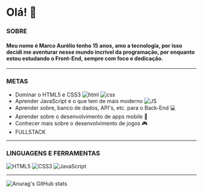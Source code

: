 # Olá! 👋

### SOBRE
#### Meu nome é Marco Aurélio tenho 15 anos, amo a tecnologia, por isso decidi me aventurar nesse mundo incrível da programação, por enquanto estou estudando o Front-End, sempre com foco e dedicação.
---
### METAS

- Dominar o HTML5 e CSS3 ![html](https://imagehost7.online-image-editor.com/oie_upload/images/15231027XvP22JVO/161954UAWLhaKA.png) ![css](https://imagehost7.online-image-editor.com/oie_upload/images/15231122lrkk6/1611111LLo021VA.png)
- Aprender JavaScript e o que tem de mais moderno ![JS](https://imagehost7.online-image-editor.com/oie_upload/images/1523818qB9wi2Q/161441NCmzC7E1.png)
- Aprender sobre, banco de dados, API's, etc. para o Back-End 💻
- Aprender sobre o desenvolvimento de apps mobile 📱
- Conhecer mais sobre o desenvolvimento de jogos 🎮
- FULLSTACK

---

### LINGUAGENS E FERRAMENTAS

![HTML5](https://imagehost7.online-image-editor.com/oie_upload/images/1523125JyzTGFlf/161057PrI9BYcV.png)
![CSS3](https://imagehost7.online-image-editor.com/oie_upload/images/1523359hs85aX/161340QuVn51Mq.png)
![JavaScript](https://imagehost7.online-image-editor.com/oie_upload/images/15236146jj0i/161441NCmzC7E1.png)

---

![Anurag's GitHub stats](https://github-readme-stats.vercel.app/api?username=Marco-AurelioRoque&show_icons=true&theme=radical)
